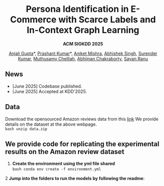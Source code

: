 <div align="center">
<h1> Persona Identification in E-Commerce with Scarce Labels and In-Context Graph Learning </h1>

**ACM SIGKDD 2025**  


[Anjali Gupta](https://anjaliakg17.github.io/about/)\*,
[Prashant Kumar](https://prashkmr.github.io)\*,
[Aniket Mishra](https://www.linkedin.com/in/aniket-mishra-bab8a81b5),
[Abhishek Singh](https://www.linkedin.com/in/iasingh),
[Surender Kumar](https://www.linkedin.com/in/surenderk),
[Muthusamy Chelliah](https://www.linkedin.com/in/muthusamy-chelliah-28b3b0),
[Abhijnan Chakraborty](https://cse.iitkgp.ac.in/~abhijnan/),
[Sayan Ranu](https://www.cse.iitd.ac.in/~sayan/)<br/>
</div>

## News
- [June 2025] Codebase published.
- [June 2025] Accepted at KDD'2025.

## Data
Download the opensourced Amazon reviews data from this [link](https://github.com/idea-iitd/persona/blob/master/amazon_reviews/data.zip)
We provide details on the dataset at the above webpage. <br/>
        ``` bash
                unzip data.zip
        ```
##  We provide code for replicating the experimental results on the Amazon review dataset 

1. **Create the environment using the yml file shared**<br/>
            ``` bash
           conda env create -f environment.yml
           ```
   
2  **Jump into the folders to run the models by following the readme**:
    
    


